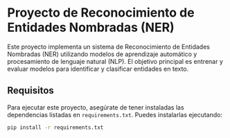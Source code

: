 # Proyecto de Reconocimiento de Entidades Nombradas (NER)

Este proyecto implementa un sistema de Reconocimiento de Entidades Nombradas (NER) utilizando modelos de aprendizaje automático y procesamiento de lenguaje natural (NLP). El objetivo principal es entrenar y evaluar modelos para identificar y clasificar entidades en texto.

## Requisitos

Para ejecutar este proyecto, asegúrate de tener instaladas las dependencias listadas en `requirements.txt`. Puedes instalarlas ejecutando:

```bash
pip install -r requirements.txt
```
